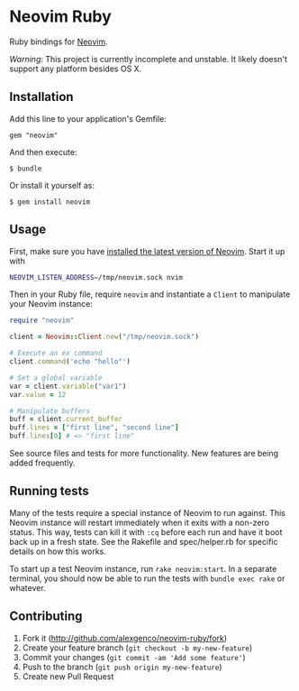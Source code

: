 # Neovim Ruby

Ruby bindings for [Neovim](https://github.com/neovim/neovim).

*Warning*: This project is currently incomplete and unstable. It likely doesn't support any platform besides OS X.

## Installation

Add this line to your application's Gemfile:

    gem "neovim"

And then execute:

    $ bundle

Or install it yourself as:

    $ gem install neovim

## Usage

First, make sure you have [installed the latest version of Neovim](https://github.com/neovim/neovim/wiki/Installing). Start it up with

```sh
NEOVIM_LISTEN_ADDRESS=/tmp/neovim.sock nvim
```

Then in your Ruby file, require `neovim` and instantiate a `Client` to manipulate your Neovim instance:

```ruby
require "neovim"

client = Neovim::Client.new("/tmp/neovim.sock")

# Execute an ex command
client.command('echo "hello"')

# Set a global variable
var = client.variable("var1")
var.value = 12

# Manipulate buffers
buff = client.current_buffer
buff.lines = ["first line", "second line"]
buff.lines[0] # => "first line"
```

See source files and tests for more functionality. New features are being added frequently.

## Running tests

Many of the tests require a special instance of Neovim to run against. This Neovim instance will restart immediately when it exits with a non-zero status. This way, tests can kill it with `:cq` before each run and have it boot back up in a fresh state. See the Rakefile and spec/helper.rb for specific details on how this works.

To start up a test Neovim instance, run `rake neovim:start`. In a separate terminal, you should now be able to run the tests with `bundle exec rake` or whatever.

## Contributing

1. Fork it (http://github.com/alexgenco/neovim-ruby/fork)
2. Create your feature branch (`git checkout -b my-new-feature`)
3. Commit your changes (`git commit -am 'Add some feature'`)
4. Push to the branch (`git push origin my-new-feature`)
5. Create new Pull Request

